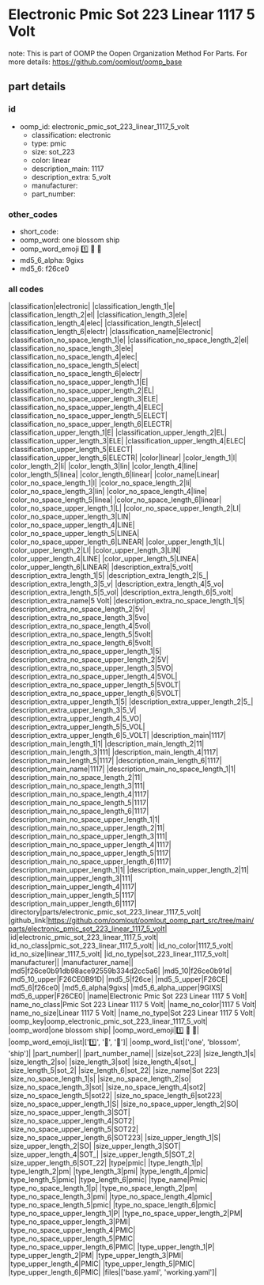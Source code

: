 # Electronic Pmic Sot 223 Linear 1117 5 Volt  

note: This is part of OOMP the Oopen Organization Method For Parts. For more details: https://github.com/oomlout/oomp_base

##  part details





### id
* oomp_id: electronic_pmic_sot_223_linear_1117_5_volt
  * classification: electronic
  * type: pmic
  * size: sot_223
  * color: linear
  * description_main: 1117
  * description_extra: 5_volt
  * manufacturer: 
  * part_number: 

### other_codes
* short_code: 
* oomp_word: one blossom ship
* oomp_word_emoji :one: :blossom: :ship:
* md5_6_alpha: 9gixs
* md5_6: f26ce0

### all codes 
|classification|electronic|
|classification_length_1|e|
|classification_length_2|el|
|classification_length_3|ele|
|classification_length_4|elec|
|classification_length_5|elect|
|classification_length_6|electr|
|classification_name|Electronic|
|classification_no_space_length_1|e|
|classification_no_space_length_2|el|
|classification_no_space_length_3|ele|
|classification_no_space_length_4|elec|
|classification_no_space_length_5|elect|
|classification_no_space_length_6|electr|
|classification_no_space_upper_length_1|E|
|classification_no_space_upper_length_2|EL|
|classification_no_space_upper_length_3|ELE|
|classification_no_space_upper_length_4|ELEC|
|classification_no_space_upper_length_5|ELECT|
|classification_no_space_upper_length_6|ELECTR|
|classification_upper_length_1|E|
|classification_upper_length_2|EL|
|classification_upper_length_3|ELE|
|classification_upper_length_4|ELEC|
|classification_upper_length_5|ELECT|
|classification_upper_length_6|ELECTR|
|color|linear|
|color_length_1|l|
|color_length_2|li|
|color_length_3|lin|
|color_length_4|line|
|color_length_5|linea|
|color_length_6|linear|
|color_name|Linear|
|color_no_space_length_1|l|
|color_no_space_length_2|li|
|color_no_space_length_3|lin|
|color_no_space_length_4|line|
|color_no_space_length_5|linea|
|color_no_space_length_6|linear|
|color_no_space_upper_length_1|L|
|color_no_space_upper_length_2|LI|
|color_no_space_upper_length_3|LIN|
|color_no_space_upper_length_4|LINE|
|color_no_space_upper_length_5|LINEA|
|color_no_space_upper_length_6|LINEAR|
|color_upper_length_1|L|
|color_upper_length_2|LI|
|color_upper_length_3|LIN|
|color_upper_length_4|LINE|
|color_upper_length_5|LINEA|
|color_upper_length_6|LINEAR|
|description_extra|5_volt|
|description_extra_length_1|5|
|description_extra_length_2|5_|
|description_extra_length_3|5_v|
|description_extra_length_4|5_vo|
|description_extra_length_5|5_vol|
|description_extra_length_6|5_volt|
|description_extra_name|5 Volt|
|description_extra_no_space_length_1|5|
|description_extra_no_space_length_2|5v|
|description_extra_no_space_length_3|5vo|
|description_extra_no_space_length_4|5vol|
|description_extra_no_space_length_5|5volt|
|description_extra_no_space_length_6|5volt|
|description_extra_no_space_upper_length_1|5|
|description_extra_no_space_upper_length_2|5V|
|description_extra_no_space_upper_length_3|5VO|
|description_extra_no_space_upper_length_4|5VOL|
|description_extra_no_space_upper_length_5|5VOLT|
|description_extra_no_space_upper_length_6|5VOLT|
|description_extra_upper_length_1|5|
|description_extra_upper_length_2|5_|
|description_extra_upper_length_3|5_V|
|description_extra_upper_length_4|5_VO|
|description_extra_upper_length_5|5_VOL|
|description_extra_upper_length_6|5_VOLT|
|description_main|1117|
|description_main_length_1|1|
|description_main_length_2|11|
|description_main_length_3|111|
|description_main_length_4|1117|
|description_main_length_5|1117|
|description_main_length_6|1117|
|description_main_name|1117|
|description_main_no_space_length_1|1|
|description_main_no_space_length_2|11|
|description_main_no_space_length_3|111|
|description_main_no_space_length_4|1117|
|description_main_no_space_length_5|1117|
|description_main_no_space_length_6|1117|
|description_main_no_space_upper_length_1|1|
|description_main_no_space_upper_length_2|11|
|description_main_no_space_upper_length_3|111|
|description_main_no_space_upper_length_4|1117|
|description_main_no_space_upper_length_5|1117|
|description_main_no_space_upper_length_6|1117|
|description_main_upper_length_1|1|
|description_main_upper_length_2|11|
|description_main_upper_length_3|111|
|description_main_upper_length_4|1117|
|description_main_upper_length_5|1117|
|description_main_upper_length_6|1117|
|directory|parts/electronic_pmic_sot_223_linear_1117_5_volt|
|github_link|https://github.com/oomlout/oomlout_oomp_part_src/tree/main/parts/electronic_pmic_sot_223_linear_1117_5_volt|
|id|electronic_pmic_sot_223_linear_1117_5_volt|
|id_no_class|pmic_sot_223_linear_1117_5_volt|
|id_no_color|1117_5_volt|
|id_no_size|linear_1117_5_volt|
|id_no_type|sot_223_linear_1117_5_volt|
|manufacturer||
|manufacturer_name||
|md5|f26ce0b91db98ace92559b334d2cc5a6|
|md5_10|f26ce0b91d|
|md5_10_upper|F26CE0B91D|
|md5_5|f26ce|
|md5_5_upper|F26CE|
|md5_6|f26ce0|
|md5_6_alpha|9gixs|
|md5_6_alpha_upper|9GIXS|
|md5_6_upper|F26CE0|
|name|Electronic Pmic Sot 223 Linear 1117 5 Volt|
|name_no_class|Pmic Sot 223 Linear 1117 5 Volt|
|name_no_color|1117 5 Volt|
|name_no_size|Linear 1117 5 Volt|
|name_no_type|Sot 223 Linear 1117 5 Volt|
|oomp_key|oomp_electronic_pmic_sot_223_linear_1117_5_volt|
|oomp_word|one blossom ship|
|oomp_word_emoji|:one: :blossom: :ship:|
|oomp_word_emoji_list|[':one:', ':blossom:', ':ship:']|
|oomp_word_list|['one', 'blossom', 'ship']|
|part_number||
|part_number_name||
|size|sot_223|
|size_length_1|s|
|size_length_2|so|
|size_length_3|sot|
|size_length_4|sot_|
|size_length_5|sot_2|
|size_length_6|sot_22|
|size_name|Sot 223|
|size_no_space_length_1|s|
|size_no_space_length_2|so|
|size_no_space_length_3|sot|
|size_no_space_length_4|sot2|
|size_no_space_length_5|sot22|
|size_no_space_length_6|sot223|
|size_no_space_upper_length_1|S|
|size_no_space_upper_length_2|SO|
|size_no_space_upper_length_3|SOT|
|size_no_space_upper_length_4|SOT2|
|size_no_space_upper_length_5|SOT22|
|size_no_space_upper_length_6|SOT223|
|size_upper_length_1|S|
|size_upper_length_2|SO|
|size_upper_length_3|SOT|
|size_upper_length_4|SOT_|
|size_upper_length_5|SOT_2|
|size_upper_length_6|SOT_22|
|type|pmic|
|type_length_1|p|
|type_length_2|pm|
|type_length_3|pmi|
|type_length_4|pmic|
|type_length_5|pmic|
|type_length_6|pmic|
|type_name|Pmic|
|type_no_space_length_1|p|
|type_no_space_length_2|pm|
|type_no_space_length_3|pmi|
|type_no_space_length_4|pmic|
|type_no_space_length_5|pmic|
|type_no_space_length_6|pmic|
|type_no_space_upper_length_1|P|
|type_no_space_upper_length_2|PM|
|type_no_space_upper_length_3|PMI|
|type_no_space_upper_length_4|PMIC|
|type_no_space_upper_length_5|PMIC|
|type_no_space_upper_length_6|PMIC|
|type_upper_length_1|P|
|type_upper_length_2|PM|
|type_upper_length_3|PMI|
|type_upper_length_4|PMIC|
|type_upper_length_5|PMIC|
|type_upper_length_6|PMIC|
|files|['base.yaml', 'working.yaml']|
